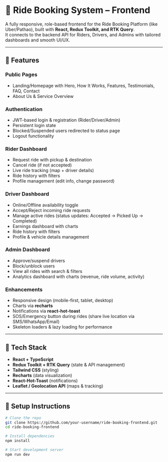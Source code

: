 # 🚖 Ride Booking System – Frontend

A fully responsive, role-based frontend for the Ride Booking Platform (like Uber/Pathao), built with **React, Redux Toolkit, and RTK Query**.  
It connects to the backend API for Riders, Drivers, and Admins with tailored dashboards and smooth UI/UX.

---

## 🔹 Features

### Public Pages
- Landing/Homepage with Hero, How It Works, Features, Testimonials, FAQ, Contact
- About Us & Service Overview

### Authentication
- JWT-based login & registration (Rider/Driver/Admin)
- Persistent login state  
- Blocked/Suspended users redirected to status page  
- Logout functionality  

### Rider Dashboard
- Request ride with pickup & destination  
- Cancel ride (if not accepted)  
- Live ride tracking (map + driver details)  
- Ride history with filters  
- Profile management (edit info, change password)  

### Driver Dashboard
- Online/Offline availability toggle  
- Accept/Reject incoming ride requests  
- Manage active rides (status updates: Accepted → Picked Up → Completed)  
- Earnings dashboard with charts  
- Ride history with filters  
- Profile & vehicle details management  

### Admin Dashboard
- Approve/suspend drivers  
- Block/unblock users  
- View all rides with search & filters  
- Analytics dashboard with charts (revenue, ride volume, activity)  

### Enhancements
- Responsive design (mobile-first, tablet, desktop)  
- Charts via **recharts**  
- Notifications via **react-hot-toast**  
- SOS/Emergency button during rides (share live location via SMS/WhatsApp/Email)  
- Skeleton loaders & lazy loading for performance  

---

## 🔹 Tech Stack

- **React + TypeScript**  
- **Redux Toolkit + RTK Query** (state & API management)  
- **Tailwind CSS** (styling)  
- **Recharts** (data visualization)  
- **React-Hot-Toast** (notifications)  
- **Leaflet / Geolocation API** (maps & tracking)  

---

## 🔹 Setup Instructions

```bash
# Clone the repo
git clone https://github.com/your-username/ride-booking-frontend.git
cd ride-booking-frontend

# Install dependencies
npm install

# Start development server
npm run dev
